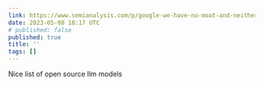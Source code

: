 ```yaml
---
link: https://www.semianalysis.com/p/google-we-have-no-moat-and-neither
date: 2023-05-08 18:17 UTC
# published: false
published: true
title: ''
tags: []
---
```


Nice list of open source llm models
